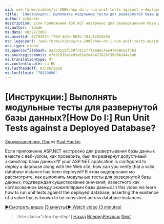 ```yaml
---
uid: web-forms/videos/vs-2005/how-do-i-run-unit-tests-against-a-deployed-database
title: '[Инструкции:] Выполнять модульные тесты для развернутой базы данных? | Документы Майкрософт'
author: pjhacker
description: Если приложение ASP.NET настроено для развертывания базы данных вместе с веб-узлом, то как можно проверить, развернут ли допустимый экземпляр базы данных?...
ms.author: riande
ms.date: 08/22/2007
ms.assetid: 83792674-f769-4c9a-889b-701cfc52de8b
msc.legacyurl: /web-forms/videos/vs-2005/how-do-i-run-unit-tests-against-a-deployed-database
msc.type: video
ms.openlocfilehash: aa3bd215f358fc0c277f2e8ec4ee47eb9c62f5bd
ms.sourcegitcommit: e7e91932a6e91a63e2e46417626f39d6b244a3ab
ms.translationtype: MT
ms.contentlocale: ru-RU
ms.lasthandoff: 03/06/2020
ms.locfileid: "78520896"
---
```

# <a name="how-do-i-run-unit-tests-against-a-deployed-database"></a><span data-ttu-id="42288-104">[Инструкции:] Выполнять модульные тесты для развернутой базы данных?</span><span class="sxs-lookup"><span data-stu-id="42288-104">[How Do I:] Run Unit Tests against a Deployed Database?</span></span>

<span data-ttu-id="42288-105">[Злоумышленник, Пол](https://github.com/pjhacker)</span><span class="sxs-lookup"><span data-stu-id="42288-105">by [Paul Hacker](https://github.com/pjhacker)</span></span>

<span data-ttu-id="42288-106">Если приложение ASP.NET настроено для развертывания базы данных вместе с веб-узлом, как проверить, был ли развернут допустимый экземпляр базы данных?</span><span class="sxs-lookup"><span data-stu-id="42288-106">If your ASP.NET application is configured to deploy a database along with the Web site, how can you verify that a valid database instance has been deployed?</span></span> <span data-ttu-id="42288-107">В этом видеоролике мы рассмотрите, как выполнять модульные тесты для развернутой базы данных, подтверждая существование значения, известного как согласованное между экземплярами базы данных.</span><span class="sxs-lookup"><span data-stu-id="42288-107">In this video we learn how to run unit tests against the deployed database, asserting the existence of a value that is known to be consistent across database instances.</span></span>

[<span data-ttu-id="42288-108">&#9654;Смотреть видео (3 минуты)</span><span class="sxs-lookup"><span data-stu-id="42288-108">&#9654; Watch video (3 minutes)</span></span>](https://channel9.msdn.com/Blogs/ASP-NET-Site-Videos/how-do-i-run-unit-tests-against-a-deployed-database)

> [!div class="step-by-step"]
> <span data-ttu-id="42288-109">[Назад](how-do-i-deploy-a-web-application-during-a-team-build.md)
> [Вперед](how-do-i-enable-code-coverage-and-profiling-in-production-applications.md)</span><span class="sxs-lookup"><span data-stu-id="42288-109">[Previous](how-do-i-deploy-a-web-application-during-a-team-build.md)
[Next](how-do-i-enable-code-coverage-and-profiling-in-production-applications.md)</span></span>
